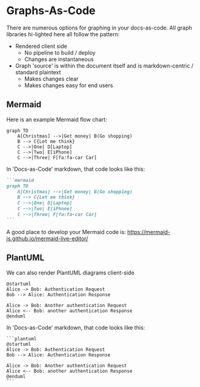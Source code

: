 # Graphs-As-Code

There are numerous options for graphing in your docs-as-code. 
All graph libraries hi-lighted here all follow the pattern:
- Rendered client side
  - No pipeline to build / deploy 
  - Changes are instantaneous
- Graph 'source' is within the document itself and is markdown-centric / standard plaintext
  - Makes changes clear
  - Makes changes easy for end users


## Mermaid

Here is an example Mermaid flow chart:

```mermaid
graph TD
    A[Christmas] -->|Get money| B(Go shopping)
    B --> C{Let me think}
    C -->|One| D[Laptop]
    C -->|Two| E[iPhone]
    C -->|Three| F[fa:fa-car Car]
```

In 'Docs-as-Code' markdown, that code looks like this:

````markdown
```mermaid
graph TD
    A[Christmas] -->|Get money| B(Go shopping)
    B --> C{Let me think}
    C -->|One| D[Laptop]
    C -->|Two| E[iPhone]
    C -->|Three| F[fa:fa-car Car]
```
````

A good place to develop your Mermaid code is: https://mermaid-js.github.io/mermaid-live-editor/


## PlantUML

We can also render PlantUML diagrams client-side

```plantuml
@startuml
Alice -> Bob: Authentication Request
Bob --> Alice: Authentication Response

Alice -> Bob: Another authentication Request
Alice <-- Bob: another authentication Response
@enduml
```

In 'Docs-as-Code' markdown, that code looks like this:
````
```plantuml
@startuml
Alice -> Bob: Authentication Request
Bob --> Alice: Authentication Response

Alice -> Bob: Another authentication Request
Alice <-- Bob: another authentication Response
@enduml
```
````

